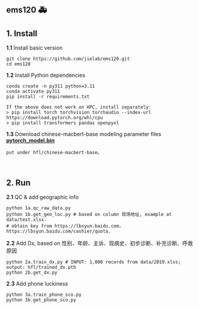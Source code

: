 
## ems120 🚑


## 1. Install

<b>1.1</b> Install basic version
```  
git clone https://github.com/jielab/ems120.git
cd ems120
``` 

<b>1.2</b> Install Python dependencies
``` 
conda create -n py311 python=3.11
conda activate py311
pip install -r requirements.txt

If the above does not work on HPC, install separately:
> pip install torch torchvision torchaudio --index-url https://download.pytorch.org/whl/cpu
> pip install transformers pandas openpyxl

``` 

<b>1.3</b> Download chinese-macbert-base modeling parameter files <b>[pytorch_model.bin](https://huggingface.co/hfl/chinese-macbert-base/tree/main)</b>
```  
put under hfl/chinese-macbert-base。
```  
<br>


## 2. Run

<b>2.1</b>  QC & add geographic info
```
python 1a.qc_raw_data.py
python 1b.get_geo_loc.py # based on column 现场地址, example at data/test.xlsx. 
# obtain key from https://lbsyun.baidu.com，https://lbsyun.baidu.com/cashier/quota.
```

<b>2.2</b>  Add Dx, based on 性别、年龄、主诉、现病史、初步诊断、补充诊断、呼救原因
```
python 2a.train_dx.py # INPUT: 1,000 records from data/2019.xlxs; output: hfl/trained_dx.pth
python 2b.get_dx.py
```

<b>2.3</b>  Add phone luckiness
```
python 3a.train_phone_sco.py
python 3b.get_phone_sco.py
```




